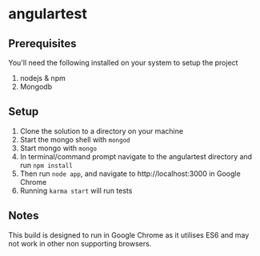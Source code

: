 # angulartest

## Prerequisites

You'll need the following installed on your system to setup the project

1. nodejs & npm
2. Mongodb

## Setup

1. Clone the solution to a directory on your machine
2. Start the mongo shell with `mongod`
3. Start mongo with `mongo`
4. In terminal/command prompt navigate to the angulartest directory and run `npm install`
5. Then run `node app`, and navigate to http://localhost:3000 in Google Chrome
6. Running `karma start` will run tests

## Notes

This build is designed to run in Google Chrome as it utilises ES6 and may not work in other non supporting browsers.

